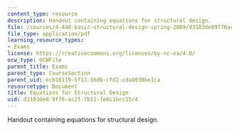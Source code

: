```yaml
---
content_type: resource
description: Handout containing equations for structural design.
file: /courses/4-440-basic-structural-design-spring-2009/d3103de89f76ac2f7b51fe6c1bcc15c4_MIT4_440s09_exam02_equations.pdf
file_type: application/pdf
learning_resource_types:
- Exams
license: https://creativecommons.org/licenses/by-nc-sa/4.0/
ocw_type: OCWFile
parent_title: Exams
parent_type: CourseSection
parent_uid: ecb18119-5f13-56db-cfd2-cda8038be1ca
resourcetype: Document
title: Equations for Structural Design
uid: d3103de8-9f76-ac2f-7b51-fe6c1bcc15c4
---
```

Handout containing equations for structural design.